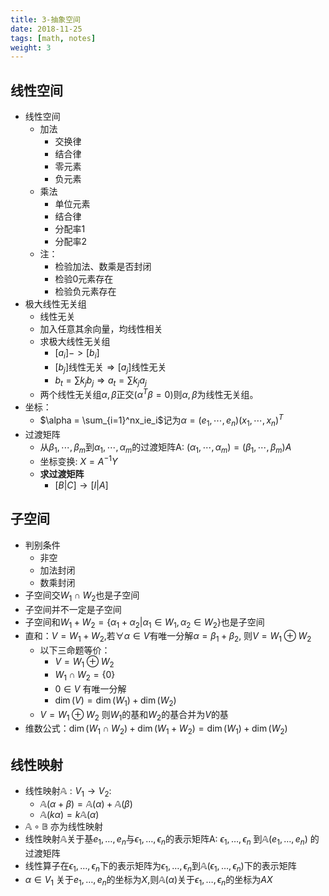 ```yaml
---
title: 3-抽象空间
date: 2018-11-25
tags: [math, notes]
weight: 3
---
```


## 线性空间

* 线性空间
  * 加法
    * 交换律
    * 结合律
    * 零元素
    * 负元素
  * 乘法
    * 单位元素
    * 结合律
    * 分配率1
    * 分配率2
  * 注：
    * 检验加法、数乘是否封闭
    * 检验0元素存在
    * 检验负元素存在
* 极大线性无关组
  * 线性无关
  * 加入任意其余向量，均线性相关
  * 求极大线性无关组
    * $[a_i]->[b_i]$
    * $[b_j]$线性无关$\Rightarrow [a_j]$线性无关
    * $b_t=\sum{k_jb_j}\Rightarrow a_t=\sum{k_ja_j}$
  * 两个线性无关组$\alpha,\beta$正交($\alpha^T\beta=0$)则$\alpha,\beta$为线性无关组。
* 坐标：
  * $\alpha = \sum_{i=1}^nx_ie_i$记为$\alpha=(e_1,\cdots,e_n)(x_1,\cdots,x_n)^T$
* 过渡矩阵
  * 从$\beta_1,\cdots,\beta_m$到$\alpha_1,\cdots,\alpha_m$的过渡矩阵A: $(\alpha_1,\cdots,\alpha_m) =(\beta_1,\cdots,\beta_m)A$
  * 坐标变换: $X=A^{-1}Y$
  * **求过渡矩阵**
    * $[B|C]\rightarrow[I|A]$

## 子空间

* 判别条件
  * 非空
  * 加法封闭
  * 数乘封闭
* 子空间交$W_1\cap W_2$也是子空间
* 子空间并不一定是子空间
* 子空间和$W_1+W_2=\{\alpha_1+\alpha_2|\alpha_1\in W_1,\alpha_2 \in W_2\}$也是子空间
* 直和：$V=W_1+W_2$,若$\forall \alpha\in V$有唯一分解$\alpha=\beta_1+\beta_2$, 则$V=W_1\oplus W_2$
  * 以下三命题等价：
    * $V=W_1\oplus W_2$
    * $W_1\cap W_2=\{0\}$
    * $0\in V$ 有唯一分解
    * $\dim(V) = \dim(W_1) + \dim(W_2)$
  * $V=W_1\oplus W_2$ 则$W_1$的基和$W_2$的基合并为$V$的基
* 维数公式：$\dim(W_1\cap W_2)+\dim(W_1+W_2)=\dim(W_1)+\dim(W_2)$

## 线性映射

* 线性映射$\mathbb{A}:V_1\rightarrow V_2$:
  * $\mathbb{A}(\alpha+\beta)=\mathbb{A}(\alpha)+\mathbb{A}(\beta)$
  * $\mathbb{A}(k\alpha) = k\mathbb{A}(\alpha)$
* $\mathbb{A}\circ\mathbb{B}$ 亦为线性映射
* 线性映射$\mathbb{A}$关于基$e_1,\dots,e_n$与$\epsilon_1,\dots,\epsilon_n$的表示矩阵A: $\epsilon_1,\dots,\epsilon_n$ 到$\mathbb{A}(e_1,\dots,e_n)$ 的过渡矩阵
* 线性算子在$\epsilon_1,\dots,\epsilon_n$下的表示矩阵为$\epsilon_1,\dots,\epsilon_n$到$\mathbb{A}(\epsilon_1,\dots,\epsilon_n)$下的表示矩阵
* $\alpha\in V_1$ 关于$e_1,\dots,e_n$的坐标为$X$,则$\mathbb{A}(\alpha)$关于$\epsilon_1,\dots,\epsilon_n$的坐标为$AX$
